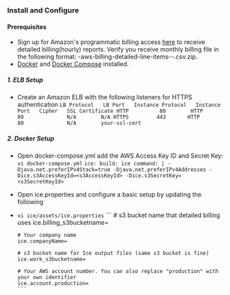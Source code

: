 
### Install and Configure

#### Prerequisites 

- Sign up for Amazon's programmatic billing access [here](http://docs.aws.amazon.com/awsaccountbilling/latest/aboutv2/detailed-billing-reports.html) to receive detailed billing(hourly) reports. Verify you receive monthly billing file in the following format: <accountid>-aws-billing-detailed-line-items-<year>-<month>.csv.zip.
- [Docker](https://docs.docker.com/installation/) and [Docker Compose](https://docs.docker.com/compose/install/) installed.

##### 1. ELB Setup

- Create an Amazon ELB with the following listeners for HTTPS authentication
      ```
      LB Protocol   LB Port   Instance Protocol   Instance Port   Cipher   SSL Certificate
      HTTP          80        HTTP                80              N/A        N/A
      HTTPS         443       HTTP                80              N/A        your-ssl-cert
      ```

##### 2. Docker Setup

- Open docker-compose.yml add the AWS Access Key ID and Secret Key: `vi docker-compose.yml`
      ```
      ice:
        build: ice
        command: |
          -Djava.net.preferIPv4Stack=true
          -Djava.net.preferIPv4Addresses
          -Dice.s3AccessKeyId=<s3AccessKeyId>
          -Dice.s3SecretKey=<s3SecretKeyId>
      ```

- Open ice.properties and configure a basic setup by updating the following 
- `vi ice/assets/ice.properties` 
      ```
      # s3 bucket name that detailed billing uses
      ice.billing_s3bucketname=
      
      # Your company name
      ice.companyName=
      
      # s3 bucket name for Ice output files (same s3 bucket is fine)
      ice.work_s3bucketname=
      
      # Your AWS account number. You can also replace "production" with your own identifier 
      ice.account.production=
      ```

